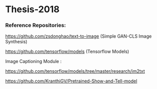# Thesis-2018

### Reference Repositories:
  
  https://github.com/zsdonghao/text-to-image   (Simple GAN-CLS Image Synthesis)
  
  https://github.com/tensorflow/models (Tensorflow Models)

  Image Captioning Module :
  
  https://github.com/tensorflow/models/tree/master/research/im2txt 
  
  https://github.com/KranthiGV/Pretrained-Show-and-Tell-model       
